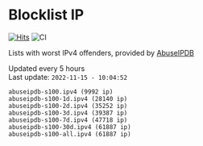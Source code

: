 # Blocklist IP

[![Hits](https://hits.seeyoufarm.com/api/count/incr/badge.svg?url=https%3A%2F%2Fgithub.com%2Fborestad%2Fblocklist-ip%2F&count_bg=%2379C83D&title_bg=%23555555&icon=&icon_color=%23E7E7E7&title=hits&edge_flat=false)](https://hits.seeyoufarm.com)  ![CI](https://img.shields.io/github/workflow/status/borestad/blocklist-ip/CI?style=flat-square)

Lists with worst IPv4 offenders, provided by [AbuseIPDB](https://www.abuseipdb.com/)

<!-- FOOTER-PLACEHOLDER -->
Updated every 5 hours<br>
Last update: `2022-11-15 - 10:04:52`
```
abuseipdb-s100.ipv4 (9992 ip)
abuseipdb-s100-1d.ipv4 (28140 ip)
abuseipdb-s100-2d.ipv4 (35252 ip)
abuseipdb-s100-3d.ipv4 (39387 ip)
abuseipdb-s100-7d.ipv4 (47718 ip)
abuseipdb-s100-30d.ipv4 (61887 ip)
abuseipdb-s100-all.ipv4 (61887 ip)
```
